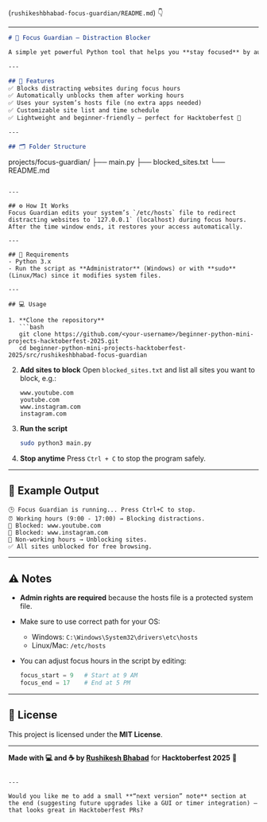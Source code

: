 
(`rushikeshbhabad-focus-guardian/README.md`) 👇

---

```markdown
# 🧠 Focus Guardian – Distraction Blocker

A simple yet powerful Python tool that helps you **stay focused** by automatically blocking distracting websites (like YouTube, Instagram, Netflix) during your working hours — and unblocking them afterward.

---

## 🚀 Features
✅ Blocks distracting websites during focus hours  
✅ Automatically unblocks them after working hours  
✅ Uses your system’s hosts file (no extra apps needed)  
✅ Customizable site list and time schedule  
✅ Lightweight and beginner-friendly — perfect for Hacktoberfest 🎉  

---

## 🗂️ Folder Structure
```

projects/focus-guardian/
├── main.py
├── blocked_sites.txt
└── README.md

````

---

## ⚙️ How It Works
Focus Guardian edits your system’s `/etc/hosts` file to redirect distracting websites to `127.0.0.1` (localhost) during focus hours.  
After the time window ends, it restores your access automatically.

---

## 🧰 Requirements
- Python 3.x  
- Run the script as **Administrator** (Windows) or with **sudo** (Linux/Mac) since it modifies system files.

---

## 💻 Usage

1. **Clone the repository**
   ```bash
   git clone https://github.com/<your-username>/beginner-python-mini-projects-hacktoberfest-2025.git
   cd beginner-python-mini-projects-hacktoberfest-2025/src/rushikeshbhabad-focus-guardian
````

2. **Add sites to block**
   Open `blocked_sites.txt` and list all sites you want to block, e.g.:

   ```
   www.youtube.com
   youtube.com
   www.instagram.com
   instagram.com
   ```

3. **Run the script**

   ```bash
   sudo python3 main.py
   ```

4. **Stop anytime**
   Press `Ctrl + C` to stop the program safely.

---

## 🧩 Example Output

```
🕒 Focus Guardian is running... Press Ctrl+C to stop.
⏰ Working hours (9:00 - 17:00) → Blocking distractions.
🚫 Blocked: www.youtube.com
🚫 Blocked: www.instagram.com
🌙 Non-working hours → Unblocking sites.
✅ All sites unblocked for free browsing.
```

---

## ⚠️ Notes

* **Admin rights are required** because the hosts file is a protected system file.
* Make sure to use correct path for your OS:

  * Windows: `C:\Windows\System32\drivers\etc\hosts`
  * Linux/Mac: `/etc/hosts`
* You can adjust focus hours in the script by editing:

  ```python
  focus_start = 9   # Start at 9 AM
  focus_end = 17    # End at 5 PM
  ```

---

## 📜 License

This project is licensed under the **MIT License**.

---

**Made with 💻 and ☕ by [Rushikesh Bhabad](https://github.com/yourusername)**
for **Hacktoberfest 2025** 🎉

```

---

Would you like me to add a small **“next version” note** section at the end (suggesting future upgrades like a GUI or timer integration) — that looks great in Hacktoberfest PRs?
```
